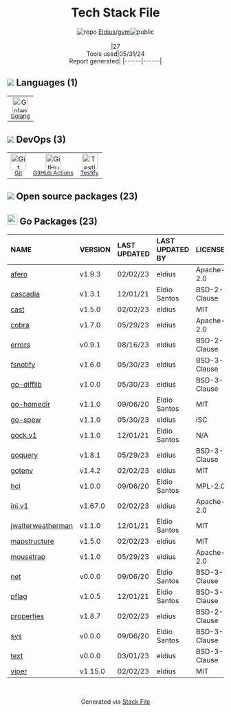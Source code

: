<!--
&lt;--- Readme.md Snippet without images Start ---&gt;
## Tech Stack
Eldius/gvm is built on the following main stack:

- [Golang](http://golang.org/) – Languages
- [GitHub Actions](https://github.com/features/actions) – Continuous Integration
- [Testify](https://github.com/stretchr/testify) – Go Testing

Full tech stack [here](/techstack.md)

&lt;--- Readme.md Snippet without images End ---&gt;

&lt;--- Readme.md Snippet with images Start ---&gt;
## Tech Stack
Eldius/gvm is built on the following main stack:

- <img width='25' height='25' src='https://img.stackshare.io/service/1005/O6AczwfV_400x400.png' alt='Golang'/> [Golang](http://golang.org/) – Languages
- <img width='25' height='25' src='https://img.stackshare.io/service/11563/actions.png' alt='GitHub Actions'/> [GitHub Actions](https://github.com/features/actions) – Continuous Integration
- <img width='25' height='25' src='https://img.stackshare.io/service/8695/stretchr.png' alt='Testify'/> [Testify](https://github.com/stretchr/testify) – Go Testing

Full tech stack [here](/techstack.md)

&lt;--- Readme.md Snippet with images End ---&gt;
-->
<div align="center">

# Tech Stack File
![](https://img.stackshare.io/repo.svg "repo") [Eldius/gvm](https://github.com/Eldius/gvm)![](https://img.stackshare.io/public_badge.svg "public")
<br/><br/>
|27<br/>Tools used|05/31/24 <br/>Report generated|
|------|------|
</div>

## <img src='https://img.stackshare.io/languages.svg'/> Languages (1)
<table><tr>
  <td align='center'>
  <img width='36' height='36' src='https://img.stackshare.io/service/1005/O6AczwfV_400x400.png' alt='Golang'>
  <br>
  <sub><a href="http://golang.org/">Golang</a></sub>
  <br>
  <sub></sub>
</td>

</tr>
</table>

## <img src='https://img.stackshare.io/devops.svg'/> DevOps (3)
<table><tr>
  <td align='center'>
  <img width='36' height='36' src='https://img.stackshare.io/service/1046/git.png' alt='Git'>
  <br>
  <sub><a href="http://git-scm.com/">Git</a></sub>
  <br>
  <sub></sub>
</td>

<td align='center'>
  <img width='36' height='36' src='https://img.stackshare.io/service/11563/actions.png' alt='GitHub Actions'>
  <br>
  <sub><a href="https://github.com/features/actions">GitHub Actions</a></sub>
  <br>
  <sub></sub>
</td>

<td align='center'>
  <img width='36' height='36' src='https://img.stackshare.io/service/8695/stretchr.png' alt='Testify'>
  <br>
  <sub><a href="https://github.com/stretchr/testify">Testify</a></sub>
  <br>
  <sub></sub>
</td>

</tr>
</table>


## <img src='https://img.stackshare.io/group.svg' /> Open source packages (23)</h2>

## <img width='24' height='24' src='https://img.stackshare.io/service/21112/default_1346bbda8fe03e4dce5601323a3ca47a10c1ae36.png'/> Go Packages (23)

|NAME|VERSION|LAST UPDATED|LAST UPDATED BY|LICENSE|VULNERABILITIES|
|:------|:------|:------|:------|:------|:------|
|[afero](https://pkg.go.dev/github.com/spf13/afero)|v1.9.3|02/02/23|eldius |Apache-2.0|N/A|
|[cascadia](https://pkg.go.dev/github.com/andybalholm/cascadia)|v1.3.1|12/01/21|Eldio Santos |BSD-2-Clause|N/A|
|[cast](https://pkg.go.dev/github.com/spf13/cast)|v1.5.0|02/02/23|eldius |MIT|N/A|
|[cobra](https://pkg.go.dev/github.com/spf13/cobra)|v1.7.0|05/29/23|eldius |Apache-2.0|N/A|
|[errors](https://pkg.go.dev/github.com/pkg/errors)|v0.9.1|08/16/23|eldius |BSD-2-Clause|N/A|
|[fsnotify](https://pkg.go.dev/github.com/fsnotify/fsnotify)|v1.6.0|05/30/23|eldius |BSD-3-Clause|N/A|
|[go-difflib](https://pkg.go.dev/github.com/pmezard/go-difflib)|v1.0.0|05/30/23|eldius |BSD-3-Clause|N/A|
|[go-homedir](https://pkg.go.dev/github.com/mitchellh/go-homedir)|v1.1.0|09/06/20|Eldio Santos |MIT|N/A|
|[go-spew](https://pkg.go.dev/github.com/davecgh/go-spew)|v1.1.0|05/30/23|eldius |ISC|N/A|
|[gock.v1](https://pkg.go.dev/gopkg.in/h2non/gock.v1)|v1.1.0|12/01/21|Eldio Santos |N/A|N/A|
|[goquery](https://pkg.go.dev/github.com/PuerkitoBio/goquery)|v1.8.1|05/29/23|eldius |BSD-3-Clause|N/A|
|[gotenv](https://pkg.go.dev/github.com/subosito/gotenv)|v1.4.2|02/02/23|eldius |MIT|N/A|
|[hcl](https://pkg.go.dev/github.com/hashicorp/hcl)|v1.0.0|09/06/20|Eldio Santos |MPL-2.0|N/A|
|[ini.v1](https://pkg.go.dev/gopkg.in/ini.v1)|v1.67.0|02/02/23|eldius |Apache-2.0|N/A|
|[jwalterweatherman](https://pkg.go.dev/github.com/spf13/jwalterweatherman)|v1.1.0|12/01/21|Eldio Santos |MIT|N/A|
|[mapstructure](https://pkg.go.dev/github.com/mitchellh/mapstructure)|v1.5.0|02/02/23|eldius |MIT|N/A|
|[mousetrap](https://pkg.go.dev/github.com/inconshreveable/mousetrap)|v1.1.0|05/29/23|eldius |Apache-2.0|N/A|
|[net](https://pkg.go.dev/golang.org/x/net)|v0.0.0|09/06/20|Eldio Santos |BSD-3-Clause|N/A|
|[pflag](https://pkg.go.dev/github.com/spf13/pflag)|v1.0.5|12/01/21|Eldio Santos |BSD-3-Clause|N/A|
|[properties](https://pkg.go.dev/github.com/magiconair/properties)|v1.8.7|02/02/23|eldius |BSD-2-Clause|N/A|
|[sys](https://pkg.go.dev/golang.org/x/sys)|v0.0.0|09/06/20|Eldio Santos |BSD-3-Clause|N/A|
|[text](https://pkg.go.dev/golang.org/x/text)|v0.0.0|03/01/23|eldius |BSD-3-Clause|N/A|
|[viper](https://pkg.go.dev/github.com/spf13/viper)|v1.15.0|02/02/23|eldius |MIT|N/A|

<br/>
<div align='center'>

Generated via [Stack File](https://github.com/marketplace/stack-file)
